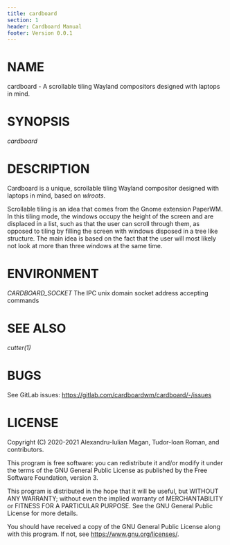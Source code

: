 ```yaml
---
title: cardboard
section: 1
header: Cardboard Manual
footer: Version 0.0.1
---
```


# NAME
cardboard - A scrollable tiling Wayland compositors designed with 
laptops in mind.

# SYNOPSIS
*cardboard*

# DESCRIPTION
Cardboard is a unique, scrollable tiling Wayland compositor designed with laptops
in mind, based on *wlroots*.

Scrollable tiling is an idea that comes from the Gnome extension PaperWM. 
In this tiling mode, the windows occupy the height of the screen and are displaced
in a list, such as that the user can scroll through them, as opposed to tiling
by filling the screen with windows disposed in a tree like structure. The main idea
is based on the fact that the user will most likely not look at more than three windows
at the same time.

# ENVIRONMENT
*CARDBOARD_SOCKET*
    The IPC unix domain socket address accepting commands

# SEE ALSO
*cutter(1)*

# BUGS
See GitLab issues: https://gitlab.com/cardboardwm/cardboard/-/issues

# LICENSE
Copyright (C) 2020-2021 Alexandru-Iulian Magan, Tudor-Ioan Roman, and contributors.

This program is free software: you can redistribute it and/or modify it under the terms of the 
GNU General Public License as published by the Free Software Foundation, version 3.

This program is distributed in the hope that it will be useful, but WITHOUT ANY WARRANTY;
without even the implied warranty of MERCHANTABILITY or FITNESS FOR A PARTICULAR PURPOSE. 
See the GNU General Public License for more details.

You should have received a copy of the GNU General Public License along with this program. 
If not, see <https://www.gnu.org/licenses/>.
